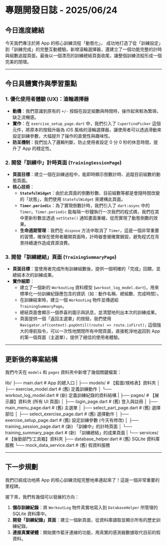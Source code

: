 # 專題開發日誌 - 2025/06/24

## 今日進度總結

今天我們專注於將 App 的核心訓練流程「動態化」，
成功地打造了從「訓練設定」到「訓練完成」的完整互動體驗。新增滾輪選擇器，還建立了一個功能完整的計時與組數追蹤頁面，最後以一個漂亮的訓練總結頁面收尾，讓整個訓練流程形成一個完美的閉環。

---

## 今日具體實作與學習重點

### 1. 優化使用者體驗 (UX)：滾輪選擇器

* **動機**：我們意識到原有的 `+/-` 按鈕在設定組數與時間時，操作起來較為繁瑣，缺乏流暢感。
* **實作**：在 `exercise_setup_page.dart` 中，我們引入了 `CupertinoPicker` 這個元件，將原本的按鈕升級為 iOS 風格的滾輪選擇器，讓使用者可以透過滑動來設定訓練參數，大幅提升了操作的直覺性與趣味性。
* **防呆機制**：我們加入了邏輯判斷，防止使用者設定 0 分 0 秒的休息時間，提升了 App 的穩定性。

### 2. 開發「訓練中」計時頁面 (`TrainingSessionPage`)

* **頁面目標**：建立一個在訓練過程中，能即時顯示倒數計時、追蹤目前組數的動態頁面。
* **核心技術**：
    * **`StatefulWidget`**：由於此頁面的倒數秒數、目前組數等都是會隨時間改變的「狀態」，我們使用 `StatefulWidget` 來建構此頁面。
    * **`Timer.periodic`**：為了實現倒數計時，我們引入了 `dart:async` 中的 `Timer`。`Timer.periodic` 能每隔一秒鐘執行一次我們的程式碼，我們在其中更新秒數並透過 `setState()` 通知畫面重繪，從而實現了動態倒數的效果。
    * **生命週期管理**：我們在 `dispose` 方法中取消了 `Timer`，這是一個非常重要的習慣，確保在使用者離開頁面時，計時器會被確實銷毀，避免程式在背景持續運作造成資源浪費。

### 3. 開發「訓練總結」頁面 (`TrainingSummaryPage`)

* **頁面目標**：當使用者完成所有訓練組數後，提供一個明確的「完成」回饋，並總結本次的訓練成果。
* **實作細節**：
    * 建立了一個新的 `WorkoutLog` 資料模型 (`workout_log_model.dart`)，用來標準化一份訓練紀錄應包含的資訊（如：動作名稱、總組數、完成時間）。
    * 在訓練結束時，建立一個 `WorkoutLog` 物件並傳遞給 `TrainingSummaryPage`。
    * 總結頁面會顯示一個恭喜的圖示與訊息，並清楚地列出本次的訓練成果。
    * 頁面提供一個「返回主選單」的按鈕，我們使用 `Navigator.of(context).popUntil((route) => route.isFirst);` 這個強大的導航指令，可以一次性地關閉所有中間頁面，直接乾淨地返回到 App 的第一個頁面（主選單），提供了絕佳的使用者體驗。

---

## 更新後的專案結構

我們今天在 `models` 和 `pages` 資料夾中新增了幾個關鍵檔案：


lib/
├── main.dart             # App 的總入口
|
├── models/               # 【藍圖/規格表】資料夾
│   ├── exercise_model.dart     # (舊) 定義訓練動作
│   └── workout_log_model.dart  # (新) 定義訓練紀錄的資料結構
|
├── pages/                # 【展示廳】資料夾 (所有 UI 頁面)
│   ├── login_page.dart         # (舊) 登入與註冊
│   ├── main_menu_page.dart     # (舊) 主選單
│   ├── select_part_page.dart   # (舊) 選擇部位
│   ├── select_exercise_page.dart # (舊) 選擇動作
│   ├── exercise_setup_page.dart  # (舊) 設定訓練參數 (今天有修改)
│   ├── training_session_page.dart # (新) 「訓練中」的計時頁面
│   └── training_summary_page.dart # (新) 「訓練總結」的成果頁面
|
└── services/             # 【後勤部門/工具箱】資料夾
├── database_helper.dart      # (舊) SQLite 資料庫服務
└── mock_data_service.dart    # (舊) 假資料服務


---

## 下一步規劃

我們已經成功地將 App 的核心訓練流程完整地串連起來了！這是一個非常重要的里程碑。

接下來，我們有幾個可以發展的方向：
1.  **儲存訓練紀錄**：將 `WorkoutLog` 物件真實地寫入到 `DatabaseHelper` 所管理的 SQLite 資料庫中。
2.  **開發「訓練紀錄」頁面**：建立一個新頁面，從資料庫讀取並顯示所有的歷史訓練紀錄。
3.  **連接真實硬體**：開始實作藍牙連線的功能，用真實的感測器數據取代目前的假資料。

